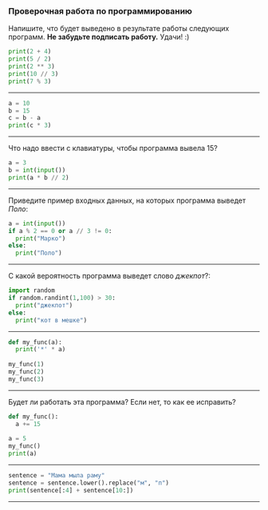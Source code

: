 ### Проверочная работа по программированию

Напишите, что будет выведено в результате работы следующих программ. **Не забудьте подписать работу.** Удачи! :)

```python
print(2 + 4)
print(5 / 2)
print(2 ** 3)
print(10 // 3)
print(7 % 3)
```
---

```python
a = 10
b = 15
c = b - a
print(c * 3)
```
---

Что надо ввести с клавиатуры, чтобы программа вывела 15?

```python
a = 3
b = int(input())
print(a * b // 2)
```
---
Приведите пример входных данных, на которых программа выведет *Поло*:
```python
a = int(input())
if a % 2 == 0 or a // 3 != 0:
  print("Марко")
else:
  print("Поло")
```
---
С какой вероятность программа выведет слово *джекпот*?:
```python
import random
if random.randint(1,100) > 30:
  print("джекпот")
else:
  print("кот в мешке")
```
---
```python
def my_func(a):
  print('*' * a)
  
my_func(1)
my_func(2)
my_func(3)
```
---
Будет ли работать эта программа? Если нет, то как ее исправить?
```python
def my_func():
  a += 15
  
a = 5
my_func()
print(a)
```
---
```python
sentence = "Мама мыла раму"
sentence = sentence.lower().replace("м", "п")
print(sentence[:4] + sentence[10:])
```
---
